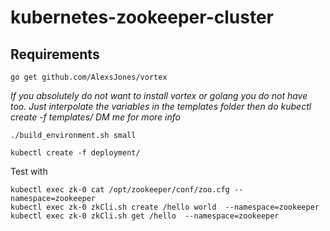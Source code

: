 # kubernetes-zookeeper-cluster

## Requirements

`go get github.com/AlexsJones/vortex`

_If you absolutely do not want to install vortex or golang you do not have too. Just interpolate the variables in the templates folder then do kubectl create -f templates/ DM me for more info_


`./build_environment.sh small`

`kubectl create -f deployment/`

Test with
```
kubectl exec zk-0 cat /opt/zookeeper/conf/zoo.cfg --namespace=zookeeper
kubectl exec zk-0 zkCli.sh create /hello world  --namespace=zookeeper
kubectl exec zk-0 zkCli.sh get /hello  --namespace=zookeeper
```
